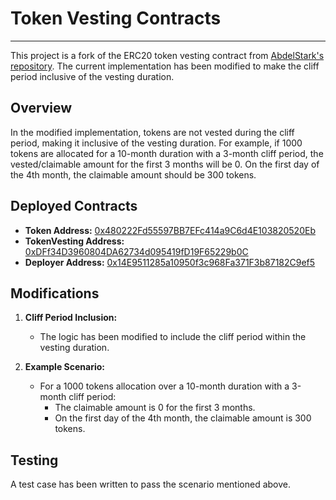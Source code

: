 # Token Vesting Contracts
---

This project is a fork of the ERC20 token vesting contract from [AbdelStark's repository](https://github.com/AbdelStark/token-vesting-contracts/tree/main). The current implementation has been modified to make the cliff period inclusive of the vesting duration.

## Overview

In the modified implementation, tokens are not vested during the cliff period, making it inclusive of the vesting duration. For example, if 1000 tokens are allocated for a 10-month duration with a 3-month cliff period, the vested/claimable amount for the first 3 months will be 0. On the first day of the 4th month, the claimable amount should be 300 tokens.

## Deployed Contracts

- **Token Address:** [0x480222Fd55597BB7EFc414a9C6d4E103820520Eb](https://sepolia.etherscan.io/address/0x480222Fd55597BB7EFc414a9C6d4E103820520Eb)
- **TokenVesting Address:** [0xDFf34D3960804DA62734d095419fD19F65229b0C](https://sepolia.etherscan.io/address/0xDFf34D3960804DA62734d095419fD19F65229b0C)
- **Deployer Address:** [0x14E9511285a10950f3c968Fa371F3b87182C9ef5](https://sepolia.etherscan.io/address/0x14E9511285a10950f3c968Fa371F3b87182C9ef5)

## Modifications

1. **Cliff Period Inclusion:**
   - The logic has been modified to include the cliff period within the vesting duration.

2. **Example Scenario:**
   - For a 1000 tokens allocation over a 10-month duration with a 3-month cliff period:
     - The claimable amount is 0 for the first 3 months.
     - On the first day of the 4th month, the claimable amount is 300 tokens.

## Testing

A test case has been written to pass the scenario mentioned above.

